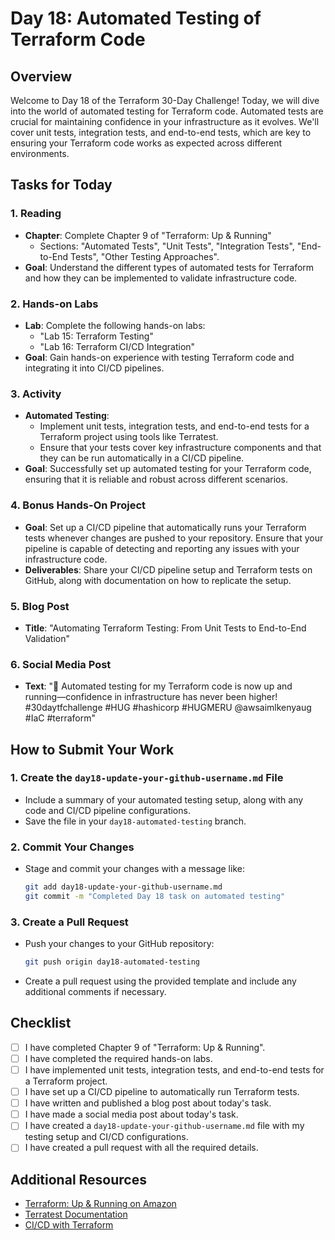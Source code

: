 # Day 18: Automated Testing of Terraform Code

## Overview

Welcome to Day 18 of the Terraform 30-Day Challenge! Today, we will dive into the world of automated testing for Terraform code. Automated tests are crucial for maintaining confidence in your infrastructure as it evolves. We'll cover unit tests, integration tests, and end-to-end tests, which are key to ensuring your Terraform code works as expected across different environments.

## Tasks for Today

### 1. **Reading**
   - **Chapter**: Complete Chapter 9 of "Terraform: Up & Running"
     - Sections: "Automated Tests", "Unit Tests", "Integration Tests", "End-to-End Tests", "Other Testing Approaches".
   - **Goal**: Understand the different types of automated tests for Terraform and how they can be implemented to validate infrastructure code.

### 2. **Hands-on Labs**
   - **Lab**: Complete the following hands-on labs:
     - "Lab 15: Terraform Testing"
     - "Lab 16: Terraform CI/CD Integration"
   - **Goal**: Gain hands-on experience with testing Terraform code and integrating it into CI/CD pipelines.

### 3. **Activity**
   - **Automated Testing**:
     - Implement unit tests, integration tests, and end-to-end tests for a Terraform project using tools like Terratest.
     - Ensure that your tests cover key infrastructure components and that they can be run automatically in a CI/CD pipeline.
   - **Goal**: Successfully set up automated testing for your Terraform code, ensuring that it is reliable and robust across different scenarios.

### 4. **Bonus Hands-On Project**
   - **Goal**: Set up a CI/CD pipeline that automatically runs your Terraform tests whenever changes are pushed to your repository. Ensure that your pipeline is capable of detecting and reporting any issues with your infrastructure code.
   - **Deliverables**: Share your CI/CD pipeline setup and Terraform tests on GitHub, along with documentation on how to replicate the setup.

### 5. **Blog Post**
   - **Title**: "Automating Terraform Testing: From Unit Tests to End-to-End Validation"

### 6. **Social Media Post**
   - **Text**: "🚀 Automated testing for my Terraform code is now up and running—confidence in infrastructure has never been higher! #30daytfchallenge #HUG #hashicorp #HUGMERU @awsaimlkenyaug #IaC #terraform"

## How to Submit Your Work

### 1. **Create the `day18-update-your-github-username.md` File**
   - Include a summary of your automated testing setup, along with any code and CI/CD pipeline configurations.
   - Save the file in your `day18-automated-testing` branch.

### 2. **Commit Your Changes**
   - Stage and commit your changes with a message like:
     ```bash
     git add day18-update-your-github-username.md
     git commit -m "Completed Day 18 task on automated testing"
     ```

### 3. **Create a Pull Request**
   - Push your changes to your GitHub repository:
     ```bash
     git push origin day18-automated-testing
     ```
   - Create a pull request using the provided template and include any additional comments if necessary.

## Checklist

- [ ] I have completed Chapter 9 of "Terraform: Up & Running".
- [ ] I have completed the required hands-on labs.
- [ ] I have implemented unit tests, integration tests, and end-to-end tests for a Terraform project.
- [ ] I have set up a CI/CD pipeline to automatically run Terraform tests.
- [ ] I have written and published a blog post about today's task.
- [ ] I have made a social media post about today's task.
- [ ] I have created a `day18-update-your-github-username.md` file with my testing setup and CI/CD configurations.
- [ ] I have created a pull request with all the required details.

## Additional Resources

- [Terraform: Up & Running on Amazon](https://www.amazon.com/Terraform-Running-Infrastructure-Configuration-Management/dp/1492046906)
- [Terratest Documentation](https://terratest.gruntwork.io/)
- [CI/CD with Terraform](https://www.terraform.io/docs/enterprise/workspaces/vcs.html)




